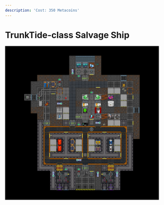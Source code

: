 ```yaml
---
description: 'Cost: 350 Metacoins'
---
```


# TrunkTide-class Salvage Ship

![](<../.gitbook/assets/image (4).png>)
